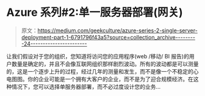 # Azure 系列#2:单一服务器部署(网关)

> 原文：<https://medium.com/geekculture/azure-series-2-single-server-deployment-part-1-6791796f43a5?source=collection_archive---------24----------------------->

让我们假设对于您的组织，您知道将访问您的应用程序(web /移动/ BI 报告)的用户数量是确定的，并且不会像互联网组织那样剧烈波动。所有的波动都是可以测量的，这是一个逐步上升的过程，经过几年的测量和发生，而不是像一个不稳定的心电图图。你的企业可能是一个拥有大客户的企业，而不是为了迎合规模经济。在这种情况下，您可以选择单服务器部署，而不必过度设计您的业务…